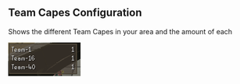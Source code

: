 ## Team Capes Configuration

Shows the different Team Capes in your area and the amount of each

![Team Capes](img/team-capes/team_capes_overlay.png)
